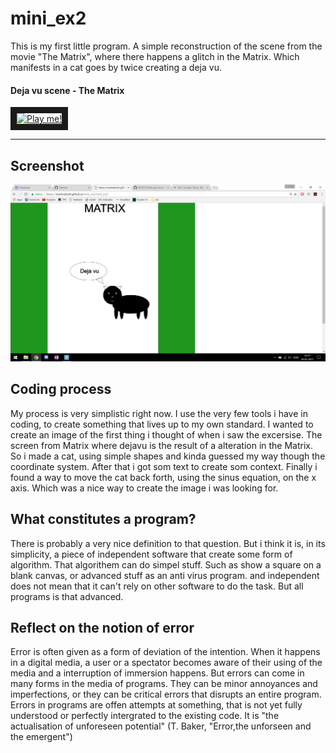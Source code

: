 # mini_ex2
This is my first little program. A simple reconstruction of the scene from the movie "The Matrix", where there happens a glitch in the Matrix. Which manifests in a cat goes by twice creating a deja vu. 

#### Deja vu scene - The Matrix
<a href="http://www.youtube.com/watch?feature=player_embedded&v=z_KmNZNT5xw
" target="_blank"><img src="http://img.youtube.com/vi/z_KmNZNT5xw/0.jpg" 
alt="Play me!" width="480" height="360" border="10" /></a>

---

## Screenshot
![Screenshot](https://github.com/martinskodt/mini_ex2/blob/gh-pages/mini_ex2%20matrix.png)

## Coding process
My process is very simplistic right now. I use the very few tools i have in coding, to create something that lives up to my own standard.
I wanted to create an image of the first thing i thought of when i saw the excersise. The screen from Matrix where dejavu is the result of a alteration in the Matrix. So i made a cat, using simple shapes and kinda guessed my way though the coordinate system. After that i got som text to create som context. Finally i found a way to move the cat back forth, using the sinus equation, on the x axis. Which was a nice way to create the image i was looking for.

## What constitutes a program?
There is probably a very nice definition to that question. But i think it is, in its simplicity, a piece of independent software that create some form of algorithm. That algorithem can do simpel stuff. Such as show a square on a blank canvas, or advanced stuff as an anti virus program. and independent does not mean that it can't rely on other software to do the task. But all programs is that advanced.

## Reflect on the notion of error
Error is often given as a form of deviation of the intention. When it happens in a digital media, a user or a spectator becomes aware of their using of the media and a interruption of immersion happens. But errors can come in many forms in the media of programs. They can be minor annoyances and imperfections, or they can be critical errors that disrupts an entire program. Errors in programs are offen attempts at something, that is not yet fully understood or perfectly intergrated to the existing code. It is "the actualisation of unforeseen potential" (T. Baker, "Error,the unforseen and the emergent")
